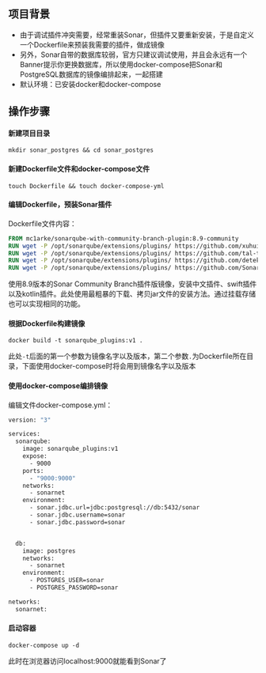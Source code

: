## 项目背景

- 由于调试插件冲突需要，经常重装Sonar，但插件又要重新安装，于是自定义一个Dockerfile来预装我需要的插件，做成镜像
- 另外，Sonar自带的数据库较弱，官方只建议调试使用，并且会永远有一个Banner提示你更换数据库，所以使用docker-compose把Sonar和PostgreSQL数据库的镜像编排起来，一起搭建
- 默认环境：已安装docker和docker-compose



## 操作步骤



#### 新建项目目录

```shell
mkdir sonar_postgres && cd sonar_postgres
```





#### 新建Dockerfile文件和docker-compose文件

```shell
touch Dockerfile && touch docker-compose-yml
```





#### 编辑Dockerfile，预装Sonar插件

Dockerfile文件内容：

```dockerfile
FROM mc1arke/sonarqube-with-community-branch-plugin:8.9-community
RUN wget -P /opt/sonarqube/extensions/plugins/ https://github.com/xuhuisheng/sonar-l10n-zh/releases/download/sonar-l10n-zh-plugin-8.9/sonar-l10n-zh-plugin-8.9.jar
RUN wget -P /opt/sonarqube/extensions/plugins/ https://github.com/tal-tech/sonar-swift/releases/download/1.5.1/tal-sonar-swift-plugin-1.5.1.jar
RUN wget -P /opt/sonarqube/extensions/plugins/ https://github.com/detekt/sonar-kotlin/releases/download/2.3.0/sonar-detekt-2.3.0.jar
RUN wget -P /opt/sonarqube/extensions/plugins/ https://github.com/SonarOpenCommunity/sonar-cxx/releases/download/cxx-2.0.5/sonar-cxx-plugin-2.0.5.2867.jar
```

使用8.9版本的Sonar Community Branch插件版镜像，安装中文插件、swift插件以及kotlin插件。此处使用最粗暴的下载、拷贝jar文件的安装方法。通过挂载存储也可以实现相同的功能。





#### 根据Dockerfile构建镜像

```shell
docker build -t sonarqube_plugins:v1 .
```

此处`-t`后面的第一个参数为镜像名字以及版本，第二个参数`.`为Dockerfile所在目录，下面使用docker-compose时将会用到镜像名字以及版本





#### 使用docker-compose编排镜像

编辑文件docker-compose.yml：

```dockerfile
version: "3"

services:
  sonarqube:
    image: sonarqube_plugins:v1
    expose:
      - 9000
    ports:
      - "9000:9000"
    networks:
      - sonarnet
    environment:
      - sonar.jdbc.url=jdbc:postgresql://db:5432/sonar
      - sonar.jdbc.username=sonar
      - sonar.jdbc.password=sonar


  db:
    image: postgres
    networks:
      - sonarnet
    environment:
      - POSTGRES_USER=sonar
      - POSTGRES_PASSWORD=sonar

networks:
  sonarnet:
```





#### 启动容器

```shell
docker-compose up -d
```

此时在浏览器访问localhost:9000就能看到Sonar了
